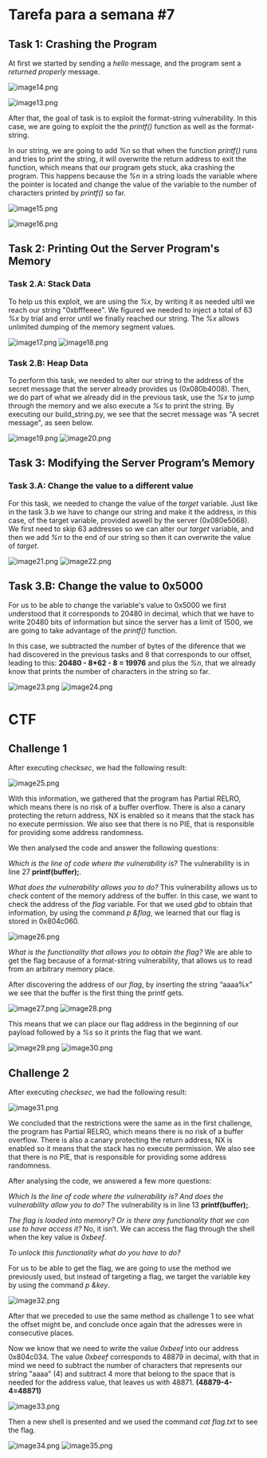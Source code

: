 # Tarefa para a semana #7

## Task 1: Crashing the Program

At first we started by sending a *hello* message, and the program sent a *returned properly* message.

![image14.png](images/image14.png)

![image13.png](images/image13.png)

After that, the goal of task is to exploit the format-string vulnerability. In this case, we are going to exploit the the *printf()* function as well as the format-string.

In our string, we are going to add *%n* so that when the function *printf()* runs and tries to print the string, it will overwrite the return address to exit the function, which means that our program gets stuck, aka crashing the program. 
This happens because the *%n* in a string loads the variable where the pointer is located and change the value of the variable to the number of characters printed by *printf()* so far.

![image15.png](images/image15.png) 

![image16.png](images/image16.png)

## Task 2: Printing Out the Server Program's Memory

### Task 2.A: Stack Data

To help us this exploit, we are using the *%x*, by writing it as needed ultil we reach our string "0xbfffeeee". We figured we needed to inject a total of 63 *%x* by trial and error until we finally reached our string. The *%x* allows unlimited dumping of the memory segment values. 

![image17.png](images/image17.png)
![image18.png](images/image18.png)

### Task 2.B: Heap Data

To perform this task, we needed to alter our string to the address of the secret message that the server already provides us (0x080b4008). Then, we do part of what we already did in the previous task, use the *%x* to jump through the memory and we also execute a *%s* to print the string.
By executing our build_string.py, we see that the secret message was "A secret message", as seen below.

![image19.png](images/image19.png)
![image20.png](images/image20.png)

## Task 3: Modifying the Server Program’s Memory

### Task 3.A: Change the value to a different value

For this task, we needed to change the value of the *target* variable. Just like in the task 3.b we have to change our string and make it the address, in this case, of the target variable, provided aswell by the server (0x080e5068). We first need to skip 63 addresses so we can alter our *target* variable, and then we add *%n* to the end of our string so then it can overwrite the value of *target*.

![image21.png](images/image21.png)
![image22.png](images/image22.png)

## Task 3.B: Change the value to 0x5000

For us to be able to change the variable's value to 0x5000 we first understood that it corresponds to 20480 in decimal, which that we have to write 20480 bits of information but since the server has a limit of 1500, we are going to take advantage of the *printf()* function.

In this case, we subtracted the number of bytes of the diference that we had discovered in the previous tasks and 8 that corresponds to our offset, leading to this: **20480 - 8*62 - 8 = 19976** and plus the *%n*, that we already know that prints the number of characters in the string so far.

![image23.png](images/image23.png)
![image24.png](images/image24.png)

# CTF 

## Challenge 1

After executing *checksec*, we had the following result:

![image25.png](images/image25.png)

With this information, we gathered that the program has Partial RELRO, which means there is no risk of a buffer overflow. There is also a canary protecting the return address, NX is enabled so it means that the stack has no execute permission. We also see that there is no PIE, that is responsible for providing some address randomness.

We then analysed the code and answer the following questions:

*Which is the line of code where the vulnerability is?*  The vulnerability is in line 27 **printf(buffer);**.

*What does the vulnerability allows you to do?*  This vulnerability allows us to check content of the memory address of the buffer. In this case, we want to check the address of the *flag* variable. For that we used *gbd* to obtain that information, by using the command *p &flag*, we learned that our flag is stored in 0x804c060.

![image26.png](images/image26.png)

*What is the functionality that allows you to obtain the flag?*  We are able to get the flag because of a format-string vulnerability, that allows us to read from an arbitrary memory place.

After discovering the address of our *flag*, by inserting the string “aaaa%x” we see that the buffer is the first thing the printf gets. 

![image27.png](images/image27.png)
![image28.png](images/image28.png)

This means that we can place our flag address in the beginning of our payload followed by a *%s* so it prints the flag that we want.

![image29.png](images/image29.png)
![image30.png](images/image30.png)

## Challenge 2

After executing *checksec*, we had the following result:

![image31.png](images/image31.png)

We concluded that the restrictions were the same as in the first challenge, the program has Partial RELRO, which means there is no risk of a buffer overflow. There is also a canary protecting the return address, NX is enabled so it means that the stack has no execute permission. We also see that there is no PIE, that is responsible for providing some address randomness.

After analysing the code, we answered a few more questions:

*Which Is the line of code where the vulnerability is? And does the vulnerability allow you to do?* The vulnerability is in line 13 **printf(buffer);**.

*The flag is loaded into memory? Or is there any functionality that we can use to have access it?* No, it isn’t. We can access the flag through the shell when the key value is *0xbeef*.

*To unlock this functionality what do you have to do?* 

For us to be able to get the flag, we are going to use the method we previously used, but instead of targeting a flag, we target the variable key by using the command *p &key*.

![image32.png](images/image32.png)

After that we preceded to use the same method as challenge 1 to see what the offset might be, and conclude once again that the adresses were in consecutive places.

Now we know that we need to write the value *0xbeef* into our address 0x804c034. The value *0xbeef* corresponds to 48879 in decimal, with that in mind we need to subtract the number of characters that represents our string "aaaa" (4) and subtract 4 more that belong to the space that is needed for the address value, that leaves us with 48871. **(48879-4-4=48871)**

![image33.png](images/image33.png)

Then a new shell is presented and we used the command *cat flag.txt* to see the flag.

![image34.png](images/image34.png)
![image35.png](images/image35.png)



